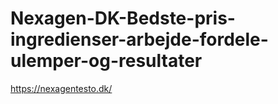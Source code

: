 # Nexagen-DK-Bedste-pris-ingredienser-arbejde-fordele-ulemper-og-resultater
https://nexagentesto.dk/
